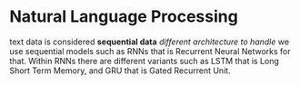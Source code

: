 # Natural Language Processing
text data is considered **sequential data**
_different architecture to handle_
we use sequential models such as RNNs that is Recurrent Neural Networks for that. Within RNNs there are different variants such as LSTM that is Long Short Term Memory, and GRU that is Gated Recurrent Unit.
